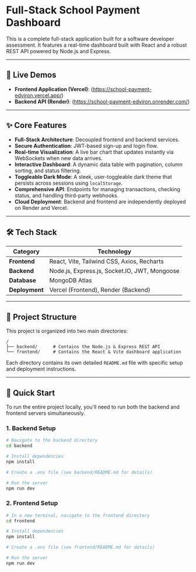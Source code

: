 # Full-Stack School Payment Dashboard

This is a complete full-stack application built for a software developer assessment. It features a real-time dashboard built with React and a robust REST API powered by Node.js and Express.

---

## 🚀 Live Demos

* **Frontend Application (Vercel)**: (https://school-payment-edviron.vercel.app/)
* **Backend API (Render)**: (https://school-payment-edviron.onrender.com/)

---

## ✨ Core Features

* **Full-Stack Architecture**: Decoupled frontend and backend services.
* **Secure Authentication**: JWT-based sign-up and login flow.
* **Real-time Visualization**: A live bar chart that updates instantly via WebSockets when new data arrives.
* **Interactive Dashboard**: A dynamic data table with pagination, column sorting, and status filtering.
* **Toggleable Dark Mode**: A sleek, user-toggleable dark theme that persists across sessions using `localStorage`.
* **Comprehensive API**: Endpoints for managing transactions, checking status, and handling third-party webhooks.
* **Cloud Deployment**: Backend and frontend are independently deployed on Render and Vercel.


---

## 🛠️ Tech Stack

| Category      | Technology                                    |
|---------------|-----------------------------------------------|
| **Frontend** | React, Vite, Tailwind CSS, Axios, Recharts    |
| **Backend** | Node.js, Express.js, Socket.IO, JWT, Mongoose |
| **Database** | MongoDB Atlas                                 |
| **Deployment**| Vercel (Frontend), Render (Backend)           |

---

## 📂 Project Structure

This project is organized into two main directories:

```
/
├── backend/      # Contains the Node.js & Express REST API
└── frontend/     # Contains the React & Vite dashboard application
```
Each directory contains its own detailed `README.md` file with specific setup and deployment instructions.

---

## 🚀 Quick Start

To run the entire project locally, you'll need to run both the backend and frontend servers simultaneously.

### 1. Backend Setup

```bash
# Navigate to the backend directory
cd backend

# Install dependencies
npm install

# Create a .env file (see backend/README.md for details)

# Run the server
npm run dev
```


### 2. Frontend Setup

```bash
# In a new terminal, navigate to the frontend directory
cd frontend

# Install dependencies
npm install

# Create a .env file (see frontend/README.md for details)

# Run the server
npm run dev
```
